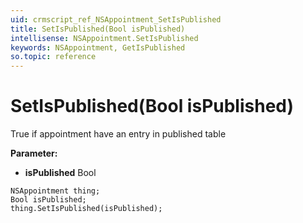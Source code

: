```yaml
---
uid: crmscript_ref_NSAppointment_SetIsPublished
title: SetIsPublished(Bool isPublished)
intellisense: NSAppointment.SetIsPublished
keywords: NSAppointment, GetIsPublished
so.topic: reference
---
```


# SetIsPublished(Bool isPublished)

True if appointment have an entry in published table

**Parameter:** 
 - **isPublished** Bool

```crmscript
NSAppointment thing;
Bool isPublished;
thing.SetIsPublished(isPublished);
```


